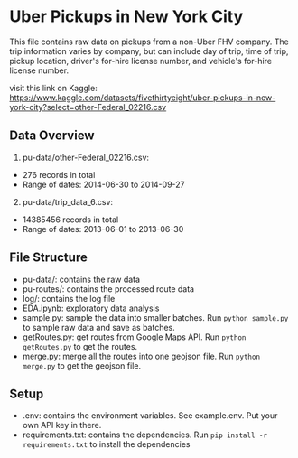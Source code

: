 # Uber Pickups in New York City
This file contains raw data on pickups from a non-Uber FHV company. The trip information varies by company, but can include day of trip, time of trip, pickup location, driver's for-hire license number, and vehicle's for-hire license number.

visit this link on Kaggle: https://www.kaggle.com/datasets/fivethirtyeight/uber-pickups-in-new-york-city?select=other-Federal_02216.csv

## Data Overview
1. pu-data/other-Federal_02216.csv: 
* 276 records in total 
* Range of dates: 2014-06-30 to 2014-09-27
2. pu-data/trip_data_6.csv:
* 14385456 records in total
* Range of dates: 2013-06-01 to 2013-06-30

## File Structure
* pu-data/: contains the raw data
* pu-routes/: contains the processed route data
* log/: contains the log file
* EDA.ipynb: exploratory data analysis
* sample.py: sample the data into smaller batches.
Run `python sample.py` to sample raw data and save as batches.
* getRoutes.py: get routes from Google Maps API. 
Run `python getRoutes.py` to get the routes.
* merge.py: merge all the routes into one geojson file.
Run `python merge.py` to get the geojson file.


## Setup
* .env: contains the environment variables. See example.env. Put your own API key in there.
* requirements.txt: contains the dependencies.
Run `pip install -r requirements.txt` to install the dependencies


